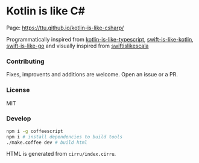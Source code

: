 
# Kotlin is like C#

Page: https://ttu.github.io/kotlin-is-like-csharp/

Programmatically inspired from [kotlin-is-like-typescript](https://github.com/gi-no/kotlin-is-like-typescript), [swift-is-like-kotlin](https://github.com/Nilhcem/swift-is-like-kotlin), [swift-is-like-go](https://github.com/jiyinyiyong/swift-is-like-go) and visually inspired from [swiftislikescala](https://github.com/leverich/swiftislikescala)

### Contributing

Fixes, improvents and additions are welcome. Open an issue or a PR.

### License

MIT

### Develop

```bash
npm i -g coffeescript
npm i # install dependencies to build tools
./make.coffee dev # build html
```

HTML is generated from `cirru/index.cirru`.